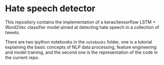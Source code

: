 # Hate speech detector

This repository contains the implementation of a keras/tensorflow LSTM + Word2Vec classifier model aimed at detecting hate speech in a collection of tweets.

There are two ipython notebooks in the `notebooks` folder, one is a tutorial explaining the basic concepts of NLP data processing, feature engineering and model training, and the second one is the representation of the code in the current repo.
